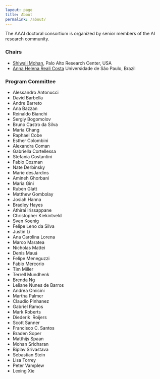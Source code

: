 ```yaml
---
layout: page
title: About
permalink: /about/
---
```


The AAAI doctoral consortium is organized by senior members of the AI research community.

### Chairs
- [Shiwali Mohan](http://www.shiwali.me), Palo Alto Research Center, USA
- [Anna Helena Reali Costa](https://pcs.usp.br/anna/) Universidade de São Paulo, Brazil


### Program Committee
- Alessandro Antonucci
- David Barbella
- Andre	Barreto
- Ana	Bazzan
- Reinaldo Bianchi
- Sergiy Bogomolov
- Bruno	Castro da Silva
- Maria	Chang
- Raphael	Cobe
- Esther	Colombini
- Alexandra	Coman
- Gabriella	Cortellessa
- Stefania	Costantini
- Fabio	Cozman
- Nate	Derbinsky
- Marie	desJardins
- Amineh	Ghorbani
- Maria	Gini
- Ruben	Glatt
- Matthew	Gombolay
- Josiah	Hanna
- Bradley	Hayes
- Athirai	Irissappane
- Christopher	Kiekintveld
- Sven Koenig
- Felipe Leno da Silva
- Justin	Li
- Ana Carolina	Lorena
- Marco	Maratea
- Nicholas	Mattei
- Denis	Mauá
- Felipe	Meneguzzi
- Fabio	Mercorio
- Tim	Miller
- Terrell	Mundhenk
- Brenda 	Ng
- Leliane	Nunes de Barros
- Andrea	Omicini
- Martha	Palmer
- Claudio	Pinhanez
- Gabriel	Ramos
- Mark	Roberts
- Diederik 	Roijers
- Scott	Sanner
- Francisco C.	Santos
- Braden	Soper
- Matthijs	Spaan
- Mohan	Sridharan
- Biplav	Srivastava
- Sebastian	Stein
- Lisa	Torrey
- Peter	Vamplew
- Lexing	Xie

